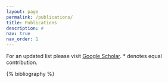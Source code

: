```yaml
---
layout: page
permalink: /publications/
title: Publications
description: #
nav: true
nav_order: 1
---
```


<!-- _pages/publications.md -->

<!-- Bibsearch Feature -->

<!-- {% include bib_search.liquid %} -->

<div class="publications">
    <p>
        For an updated list please visit <a href="https://scholar.google.com/citations?user=SiY3Sz4AAAAJ">Google Scholar</a>. * denotes equal contribution.
    </p>

{% bibliography %}

</div>
